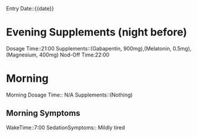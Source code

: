 Entry Date::{{date}}
# Evening Supplements (night before)
Dosage Time::21:00
Supplements::(Gabapentin, 900mg),(Melatonin, 0.5mg), (Magnesium, 400mg)
Nod-Off Time:22:00
# Morning
Morning Dosage Time:: N/A
Supplements::(Nothing)
## Morning Symptoms
WakeTime::7:00
SedationSymptoms:: Mildly tired


